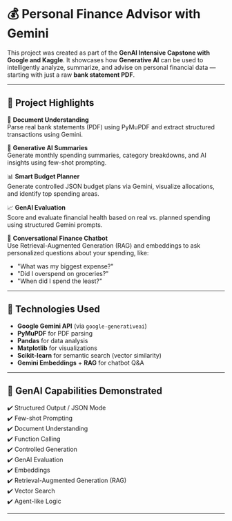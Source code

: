 # 💰 Personal Finance Advisor with Gemini

This project was created as part of the **GenAI Intensive Capstone with Google and Kaggle**. It showcases how **Generative AI** can be used to intelligently analyze, summarize, and advise on personal financial data — starting with just a raw **bank statement PDF**.

---

## 🚀 Project Highlights

🧾 **Document Understanding**  
Parse real bank statements (PDF) using PyMuPDF and extract structured transactions using Gemini.

🧠 **Generative AI Summaries**  
Generate monthly spending summaries, category breakdowns, and AI insights using few-shot prompting.

📊 **Smart Budget Planner**  
Generate controlled JSON budget plans via Gemini, visualize allocations, and identify top spending areas.

📈 **GenAI Evaluation**  
Score and evaluate financial health based on real vs. planned spending using structured Gemini prompts.

💬 **Conversational Finance Chatbot**  
Use Retrieval-Augmented Generation (RAG) and embeddings to ask personalized questions about your spending, like:
- "What was my biggest expense?"
- "Did I overspend on groceries?"
- "When did I spend the least?"

---

## 🔧 Technologies Used

- **Google Gemini API** (via `google-generativeai`)
- **PyMuPDF** for PDF parsing
- **Pandas** for data analysis
- **Matplotlib** for visualizations
- **Scikit-learn** for semantic search (vector similarity)
- **Gemini Embeddings** + **RAG** for chatbot Q&A

---

## 🧪 GenAI Capabilities Demonstrated

✔️ Structured Output / JSON Mode  
✔️ Few-shot Prompting  
✔️ Document Understanding  
✔️ Function Calling  
✔️ Controlled Generation  
✔️ GenAI Evaluation  
✔️ Embeddings  
✔️ Retrieval-Augmented Generation (RAG)  
✔️ Vector Search  
✔️ Agent-like Logic

---


